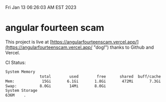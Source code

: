 Fri Jan 13 06:26:03 AM EST 2023

# angular fourteen scam


This project is live at [https://angularfourteenscam.vercel.app/](https://angularfourteenscam.vercel.app/ "dog!") thanks to Github and Vercel.

CI Status: 

```bash
System Memory
               total        used        free      shared  buff/cache   available
Mem:            15Gi       6.1Gi       1.8Gi       472Mi       7.3Gi       8.3Gi
Swap:          8.0Gi        14Mi       8.0Gi
System Storage
636M	.
```
